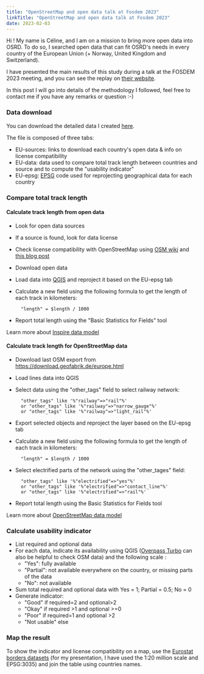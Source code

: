 ```yaml
---
title: "OpenStreetMap and open data talk at Fosdem 2023"
linkTitle: "OpenStreetMap and open data talk at Fosdem 2023"
date: 2023-02-03
---
```


Hi ! My name is Céline, and I am on a mission to bring more open data into OSRD. To do so, I searched open data that can fit OSRD's needs in every country of the European Union (+ Norway, United Kingdom and Switzerland).

I have presented the main results of this study during a talk at the FOSDEM 2023 meeting, and you can see the replay on [their website](https://fosdem.org/2023/schedule/track/railways_and_open_transport/).

In this post I will go into details of the methodology I followed, feel free to contact me if you have any remarks or question :-)

### Data download
You can download the detailed data I created [here](/files/EU-open-data.xlsx).

The file is composed of three tabs:
- EU-sources: links to download each country's open data & info on license compatibility
- EU-data: data used to compare total track length between countries and source and to compute the "usability indicator" 
- EU-epsg: [EPSG](https://en.wikipedia.org/wiki/EPSG_Geodetic_Parameter_Dataset) code used for reprojecting geographical data for each country

### Compare total track length
#### Calculate track length from open data
- Look for open data sources
- If a source is found, look for data license
- Check license compatibility with OpenStreetMap using [OSM wiki](https://wiki.openstreetmap.org/wiki/Import/ODbL_Compatibility) and [this blog post](https://blog.openstreetmap.org/2017/03/17/use-of-cc-by-data/)
- Download open data
- Load data into [QGIS](https://qgis.org/en/site/) and reproject it based on the EU-epsg tab
- Calculate a new field using the following formula to get the length of each track in kilometers:

        "length" = $length / 1000 
- Report total length using the "Basic Statistics for Fields" tool

Learn more about [Inspire data model](https://inspire.ec.europa.eu/file/1723/download?token=0GOYYbMF)
#### Calculate track length for OpenStreetMap data
- Download last OSM export from https://download.geofabrik.de/europe.html
- Load lines data into QGIS
- Select data using the "other_tags" field to select railway network: 

        "other_tags" like '%"railway"=>"rail"%'
        or "other_tags" like '%"railway"=>"narrow_gauge"%'
        or "other_tags" like '%"railway"=>"light_rail"%'
- Export selected objects and reproject the layer based on the EU-epsg tab
- Calculate a new field using the following formula to get the length of each track in kilometers:

        "length" = $length / 1000 
- Select electrified parts of the network using the "other_tages" field: 

        "other_tags" like '%"electrified"=>"yes"%'
        or "other_tags" like '%"electrified"=>"contact_line"%'
        or "other_tags" like '%"electrified"=>"rail"%'
- Report total length using the Basic Statistics for Fields tool


Learn more about [OpenStreetMap data model](https://wiki.openstreetmap.org/wiki/OpenRailwayMap/Tagging)

### Calculate usability indicator
- List required and optional data
- For each data, indicate its availability using QGIS ([Overpass Turbo](https://overpass-turbo.eu/) can also be helpful to check OSM data) and the following scale :
  - "Yes": fully available
  - "Partial": not available everywhere on the country, or missing parts of the data
  - "No": not available
- Sum total required and optional data with Yes = 1; Partial = 0.5; No = 0
- Generate indicator: 
  - "Good" if required=2 and optional>2
  - "Okay" if required >1 and optional >=0
  - "Poor" if required=1 and optional >2
  - "Not usable" else

### Map the result
To show the indicator and license compatibility on a map, use the [Eurostat borders datasets](https://ec.europa.eu/eurostat/web/gisco/geodata/reference-data/administrative-units-statistical-units/countries) (for my presentation, I have used the 1:20 million scale and EPSG:3035) and join the table using countries names.
